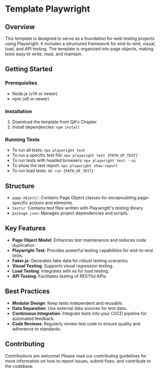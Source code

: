 # Template Playwright

## Overview

This template is designed to serve as a foundation for web testing projects using Playwright. It includes a structured framework for end-to-end, visual, load, and API testing. The template is organized into page objects, making tests easy to write, read, and maintain.

## Getting Started

### Prerequisites

- Node.js (v14 or newer)
- npm (v6 or newer)

### Installation

1. Download the template from QA's Chapter
2. Install dependencies: `npm install`

### Running Tests

- To run all tests: `npx playwright test`
- To run a specific test file: `npx playwright test {PATH_OF_TEST}`
- To run tests with headed browsers: `npx playwright test --ui`
- To show the test report: `npx playwright show-report`
- To run load tests: `k6 run {PATH_OF_TEST}`

## Structure

- `page-object/`: Contains Page Object classes for encapsulating page-specific actions and elements.
- `tests/`: Contains test files written with Playwright's testing library.
- `package.json`: Manages project dependencies and scripts.

## Key Features

- **Page Object Model**: Enhances test maintenance and reduces code duplication.
- **Playwright Test**: Provides powerful testing capabilities for end-to-end tests.
- **Faker.js**: Generates fake data for robust testing scenarios.
- **Visual Testing**: Supports visual regression testing.
- **Load Testing**: Integrates with `k6` for load testing.
- **API Testing**: Facilitates testing of RESTful APIs.

## Best Practices

- **Modular Design**: Keep tests independent and reusable.
- **Data Separation**: Use external data sources for test data.
- **Continuous Integration**: Integrate tests into your CI/CD pipeline for automated feedback.
- **Code Reviews**: Regularly review test code to ensure quality and adherence to standards.

## Contributing

Contributions are welcome! Please read our contributing guidelines for more information on how to report issues, submit fixes, and contribute to the codebase.